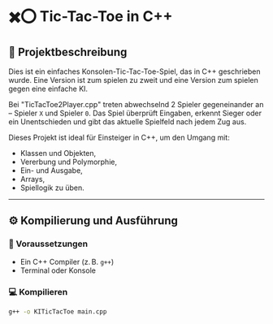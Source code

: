# ✖️⭕ Tic-Tac-Toe in C++

## 📌 Projektbeschreibung

Dies ist ein einfaches Konsolen-Tic-Tac-Toe-Spiel, das in C++ geschrieben wurde. Eine Version ist zum spielen zu zweit und eine Version zum spielen gegen eine einfache KI.

Bei "TicTacToe2Player.cpp" treten abwechselnd 2 Spieler gegeneinander an – Spieler `X` und Spieler `0`.
Das Spiel überprüft Eingaben, erkennt Sieger oder ein Unentschieden und gibt das aktuelle Spielfeld nach jedem Zug aus.

Dieses Projekt ist ideal für Einsteiger in C++, um den Umgang mit:
- Klassen und Objekten,
- Vererbung und Polymorphie,
- Ein- und Ausgabe,
- Arrays,
- Spiellogik
zu üben.

---

## ⚙️ Kompilierung und Ausführung

### 🔧 Voraussetzungen

- Ein C++ Compiler (z. B. `g++`)
- Terminal oder Konsole

### 💻 Kompilieren

```bash
g++ -o KITicTacToe main.cpp


